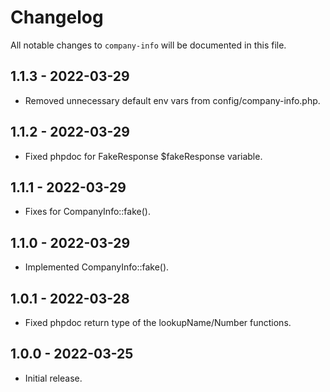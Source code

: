 # Changelog

All notable changes to `company-info` will be documented in this file.

## 1.1.3 - 2022-03-29

- Removed unnecessary default env vars from config/company-info.php.

## 1.1.2 - 2022-03-29

- Fixed phpdoc for FakeResponse $fakeResponse variable.

## 1.1.1 - 2022-03-29

- Fixes for CompanyInfo::fake().

## 1.1.0 - 2022-03-29

- Implemented CompanyInfo::fake().

## 1.0.1 - 2022-03-28

- Fixed phpdoc return type of the lookupName/Number functions.

## 1.0.0 - 2022-03-25

- Initial release.
